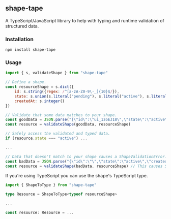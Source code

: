 ## shape-tape
A TypeScript/JavaScript library to help with typing and runtime validation of structured data.

### Installation
```
npm install shape-tape
```

### Usage
```javascript
import { s, validateShape } from "shape-tape"

// Define a shape.
const resourceShape = s.dict({
	id: s.string({regex: /^[a-zA-Z0-9\-_]{10}$/}),
	state: s.union(s.literal("pending"), s.literal("active"), s.literal("removed")),
	createdAt: s.integer()
})

// Validate that some data matches to your shape.
const goodData = JSON.parse("{\"id\":\"ui_1zoEJ18\",\"state\":\"active\",\"createdAt\":1700354795466}")
const resource = validateShape(goodData, resourceShape)

// Safely access the validated and typed data.
if (resource.state === "active") ...

...

// Data that doesn't match to your shape causes a ShapeValidationError.
const badData = JSON.parse("{\"id\":\"\",\"state\":\"active\",\"createdAt\":1700354795466}")
const resource = validateShape(badData, resourceShape) // This causes ShapeValidationError
```

If you're using TypeScript you can use the shape's TypeScript type.
```typescript
import { ShapeToType } from "shape-tape"

type Resource = ShapeToType<typeof resourceShape>

...

const resource: Resource = ...
```